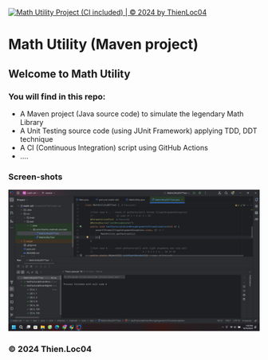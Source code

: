 [![Math Utility Project (CI included) | © 2024 by ThienLoc04](https://github.com/Thienloc04/math-util/actions/workflows/ci-script-with-junit.yml/badge.svg)](https://github.com/Thienloc04/math-util/actions/workflows/ci-script-with-junit.yml)

# Math Utility (Maven project)

## Welcome to Math Utility
### You will find in this repo:
* A Maven project (Java source code) to simulate
the legendary Math Library
* A Unit Testing source code (using JUnit Framework) applying TDD,
DDT technique
* A CI (Continuous Integration) script using GitHub Actions
* ....

### Screen-shots
![JUnit and Maven](https://github.com/Thienloc04/math-util/blob/master/srceenshots/JUnit_Maven.png)

### &#169; 2024 Thien.Loc04
